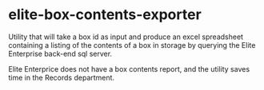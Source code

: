 # elite-box-contents-exporter
Utility that will take a box id as input and produce an excel spreadsheet containing a listing of the contents of a box in storage by querying the Elite Enterprise back-end sql server. 

Elite Enterprice does not have a box contents report, and the utility saves time in the Records department.
